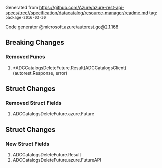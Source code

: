 Generated from https://github.com/Azure/azure-rest-api-specs/tree//specification/datacatalog/resource-manager/readme.md tag: `package-2016-03-30`

Code generator @microsoft.azure/autorest.go@2.1.168

## Breaking Changes

### Removed Funcs

1. *ADCCatalogsDeleteFuture.Result(ADCCatalogsClient) (autorest.Response, error)

## Struct Changes

### Removed Struct Fields

1. ADCCatalogsDeleteFuture.azure.Future

## Struct Changes

### New Struct Fields

1. ADCCatalogsDeleteFuture.Result
1. ADCCatalogsDeleteFuture.azure.FutureAPI
